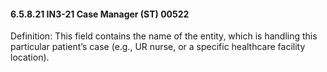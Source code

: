 #### 6.5.8.21 IN3-21 Case Manager (ST) 00522

Definition: This field contains the name of the entity, which is handling this particular patient’s case (e.g., UR nurse, or a specific healthcare facility location).
